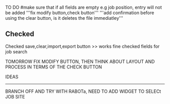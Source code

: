 TO DO
#make sure that if all fields are empty e.g job position, entry will not be added
'''fix modify button,check button'''
'''add confirmation before using the clear button, is it deletes the file immediatley'''

Checked
-------
Checked save,clear,import,export button >> works fine
checked fields for job search

TOMORROW FIX MODIFY BUTTON, THEN THINK ABOUT LAYOUT AND PROCESS IN TERMS OF THE CHECK BUTTON

IDEAS
___
BRANCH OFF AND TRY WITH RABOTa, NEED TO ADD WIDGET TO SELECt JOB SITE
